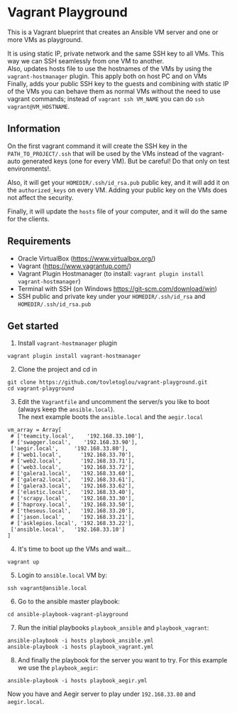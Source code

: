 # Vagrant Playground

This is a Vagrant blueprint that creates an Ansible VM server and one or more VMs as playground.

It is using static IP, private network and the same SSH key to all VMs. This way we can SSH seamlessly from one VM to another.<br>
Also, updates hosts file to use the hostnames of the VMs by using the `vagrant-hostmanager` plugin. This apply both on host PC and on VMs<br>
Finally, adds your public SSH key to the guests and combining with static IP of the VMs you can behave them as normal VMs without the need to use vagrant commands; instead of `vagrant ssh VM_NAME` you can do `ssh vagrant@VM_HOSTNAME`.

## Information

On the first vagrant command it will create the SSH key in the `PATH_TO_PROJECT/.ssh` that will be used by the VMs instead of the vagrant-auto generated keys (one for every VM). But be careful! Do that only on test environments!.

Also, it will get your `HOMEDIR/.ssh/id_rsa.pub` public key, and it will add it on the `authorized_keys` on every VM. Adding your public key on the VMs does not affect the security.

Finally, it will update the `hosts` file of your computer, and it will do the same for the clients.

## Requirements

- Oracle VirtualBox (<https://www.virtualbox.org/>)
- Vagrant (<https://www.vagrantup.com/>)
- Vagrant Plugin Hostmanager (to install: `vagrant plugin install vagrant-hostmanager`)
- Terminal with SSH (on Windows <https://git-scm.com/download/win>)
- SSH public and private key under your `HOMEDIR/.ssh/id_rsa` and `HOMEDIR/.ssh/id_rsa.pub`

## Get started

1. Install `vagrant-hostmanager` plugin

  ```
  vagrant plugin install vagrant-hostmanager
  ```

2. Clone the project and cd in

  ```
  git clone https://github.com/tovletoglou/vagrant-playground.git
  cd vagrant-playground
  ```

3. Edit the `Vagrantfile` and uncomment the server/s you like to boot (always keep the `ansible.local`).<br>
  The next example boots the `ansible.local` and the `aegir.local`

  ```
  vm_array = Array[
   # ['teamcity.local',    '192.168.33.100'],
   # ['swagger.local',    '192.168.33.90'],
   ['aegir.local',     '192.168.33.80'],
   # ['web1.local',      '192.168.33.70'],
   # ['web2.local',      '192.168.33.71'],
   # ['web3.local',      '192.168.33.72'],
   # ['galera1.local',   '192.168.33.60'],
   # ['galera2.local',   '192.168.33.61'],
   # ['galera3.local',   '192.168.33.62'],
   # ['elastic.local',   '192.168.33.40'],
   # ['scrapy.local',    '192.168.33.30'],
   # ['haproxy.local',   '192.168.33.50'],
   # ['theseus.local',   '192.168.33.20'],
   # ['jason.local',     '192.168.33.21'],
   # ['asklepios.local', '192.168.33.22'],
   ['ansible.local',   '192.168.33.10']
  ]
  ```
4. It's time to boot up the VMs and wait...

  ```
  vagrant up
  ```

5. Login to `ansible.local` VM by:

  ```
  ssh vagrant@ansible.local
  ```

6. Go to the ansible master playbook:

  ```
  cd ansible-playbook-vagrant-playground
  ```

7. Run the initial playbooks `playbook_ansible` and `playbook_vagrant`:

  ```
  ansible-playbook -i hosts playbook_ansible.yml
  ansible-playbook -i hosts playbook_vagrant.yml
  ```

8. And finally the playbook for the server you want to try. For this example we use the `playbook_aegir`:

  ```
  ansible-playbook -i hosts playbook_aegir.yml
  ```
  Now you have and Aegir server to play under `192.168.33.80` and `aegir.local`.
